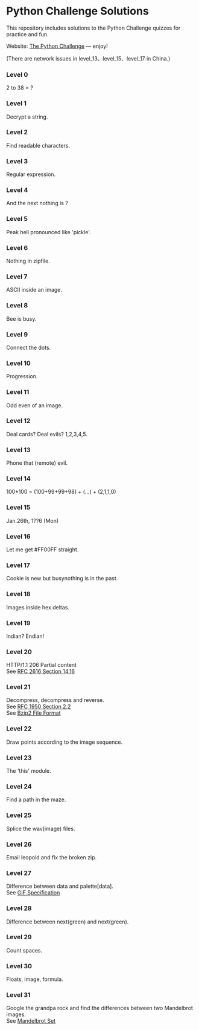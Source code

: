 # Python Challenge Solutions

This repository includes solutions to the Python Challenge quizzes for practice and fun.

Website: [The Python Challenge](http://www.pythonchallenge.com/) — enjoy!

(There are network issues in level_13、level_15、level_17 in China.)

### Level 0
2 to 38 = ?

### Level 1
Decrypt a string.

### Level 2
Find readable characters.

### Level 3
Regular expression.

### Level 4
And the next nothing is ?

### Level 5
Peak hell pronounced like 'pickle'.

### Level 6
Nothing in zipfile.

### Level 7
ASCII inside an image.

### Level 8
Bee is busy.

### Level 9
Connect the dots.

### Level 10
Progression.

### Level 11
Odd even of an image.

### Level 12
Deal cards? Deal evils? 1,2,3,4,5.

### Level 13
Phone that (remote) evil.

### Level 14
100*100 = (100+99+99+98) + (...) + (2,1,1,0)

### Level 15
Jan.26th, 1??6 (Mon)

### Level 16
Let me get #FF00FF straight.

### Level 17
Cookie is new but busynothing is in the past.

### Level 18
Images inside hex deltas.

### Level 19
Indian? Endian!

### Level 20
HTTP/1.1 206 Partial content  
See [RFC 2616 Section 14.16](http://tools.ietf.org/html/rfc2616#section-14.16)

### Level 21
Decompress, decompress and reverse.  
See [RFC 1950 Section 2.2](http://tools.ietf.org/html/rfc1950#section-2.2)  
See [Bzip2 File Format](http://en.wikipedia.org/wiki/Bzip2#File_format)

### Level 22
Draw points according to the image sequence.

### Level 23
The 'this' module.

### Level 24
Find a path in the maze.

### Level 25
Splice the wav(image) files.

### Level 26
Email leopold and fix the broken zip.

### Level 27
Difference between data and palette[data].  
See [GIF Specification](https://www.w3.org/Graphics/GIF/spec-gif87.txt)

### Level 28
Difference between next(green) and next(green).

### Level 29
Count spaces.

### Level 30
Floats, image, formula.

### Level 31
Google the grandpa rock and find the differences between two Mandelbrot images.  
See [Mandelbrot Set](https://en.wikipedia.org/wiki/Mandelbrot_set)

